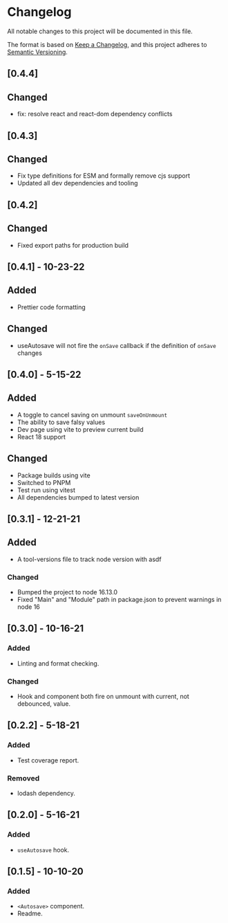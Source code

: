# Changelog

All notable changes to this project will be documented in this file.

The format is based on [Keep a Changelog](https://keepachangelog.com/en/1.0.0/),
and this project adheres to [Semantic Versioning](https://semver.org/spec/v2.0.0.html).

## [0.4.4]

## Changed

- fix: resolve react and react-dom dependency conflicts

## [0.4.3]

## Changed

- Fix type definitions for ESM and formally remove cjs support
- Updated all dev dependencies and tooling

## [0.4.2]

## Changed

- Fixed export paths for production build

## [0.4.1] - 10-23-22

## Added

- Prettier code formatting

## Changed

- useAutosave will not fire the `onSave` callback if the definition of `onSave` changes

## [0.4.0] - 5-15-22

## Added

- A toggle to cancel saving on unmount `saveOnUnmount`
- The ability to save falsy values
- Dev page using vite to preview current build
- React 18 support

## Changed

- Package builds using vite
- Switched to PNPM
- Test run using vitest
- All dependencies bumped to latest version

## [0.3.1] - 12-21-21

## Added

- A tool-versions file to track node version with asdf

### Changed

- Bumped the project to node 16.13.0
- Fixed "Main" and "Module" path in package.json to prevent warnings in node 16

## [0.3.0] - 10-16-21

### Added

- Linting and format checking.

### Changed

- Hook and component both fire on unmount with current, not debounced, value.

## [0.2.2] - 5-18-21

### Added

- Test coverage report.

### Removed

- lodash dependency.

## [0.2.0] - 5-16-21

### Added

- `useAutosave` hook.

## [0.1.5] - 10-10-20

### Added

- `<Autosave>` component.
- Readme.
